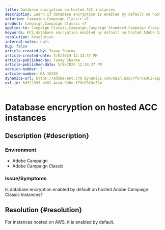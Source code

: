 ```yaml
---
title: Database encryption on hosted ACC instances
description: Learn if database encryption is enabled by default on hosted Adobe Campaign Classic instances.
solution: Campaign,Campaign Classic v7
product: Campaign,Campaign Classic v7
applies-to: Campaign Classic,Campaign,Campaign Standard,Campaign Classic v7
keywords: KCS,database encryption enabled by default on hosted Adobe Campaign
resolution: Resolution
internal-notes: null
bug: false
article-created-by: Tanay Sharma .
article-created-date: 5/8/2024 12:33:47 PM
article-published-by: Tanay Sharma .
article-published-date: 5/8/2024 12:38:37 PM
version-number: 3
article-number: KA-19405
dynamics-url: https://adobe-ent.crm.dynamics.com/main.aspx?forceUCI=1&pagetype=entityrecord&etn=knowledgearticle&id=ca348334-370d-ef11-9f8a-6045bd026dc7
exl-id: 5d912093-bf82-4ee4-996e-f79e93f8c324
---
```

# Database encryption on hosted ACC instances

## Description {#description}


### Environment

- Adobe Campaign
- Adobe Campaign Classic


### Issue/Symptoms

Is database encryption enabled by default on hosted Adobe Campaign Classic instances?


## Resolution {#resolution}


For instances hosted on AWS, it is enabled by default.
